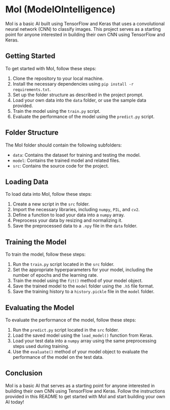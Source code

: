 # MoI (ModelOIntelligence)

MoI is a basic AI built using TensorFlow and Keras that uses a convolutional neural network (CNN) to classify images. This project serves as a starting point for anyone interested in building their own CNN using TensorFlow and Keras.

## Getting Started

To get started with MoI, follow these steps:

1. Clone the repository to your local machine.
2. Install the necessary dependencies using `pip install -r requirements.txt`.
3. Set up the folder structure as described in the project prompt.
4. Load your own data into the `data` folder, or use the sample data provided.
5. Train the model using the `train.py` script.
6. Evaluate the performance of the model using the `predict.py` script.

## Folder Structure

The MoI folder should contain the following subfolders:

- `data`: Contains the dataset for training and testing the model.
- `model`: Contains the trained model and related files.
- `src`: Contains the source code for the project.

## Loading Data

To load data into MoI, follow these steps:

1. Create a new script in the `src` folder.
2. Import the necessary libraries, including `numpy`, `PIL`, and `cv2`.
3. Define a function to load your data into a `numpy` array.
4. Preprocess your data by resizing and normalizing it.
5. Save the preprocessed data to a `.npy` file in the `data` folder.

## Training the Model

To train the model, follow these steps:

1. Run the `train.py` script located in the `src` folder.
2. Set the appropriate hyperparameters for your model, including the number of epochs and the learning rate.
3. Train the model using the `fit()` method of your model object.
4. Save the trained model to the `model` folder using the `.h5` file format.
5. Save the training history to a `history.pickle` file in the `model` folder.

## Evaluating the Model

To evaluate the performance of the model, follow these steps:

1. Run the `predict.py` script located in the `src` folder.
2. Load the saved model using the `load_model()` function from Keras.
3. Load your test data into a `numpy` array using the same preprocessing steps used during training.
4. Use the `evaluate()` method of your model object to evaluate the performance of the model on the test data.

## Conclusion

MoI is a basic AI that serves as a starting point for anyone interested in building their own CNN using TensorFlow and Keras. Follow the instructions provided in this README to get started with MoI and start building your own AI today!
